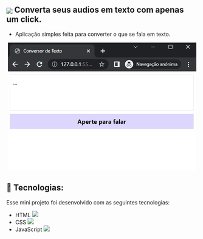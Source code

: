 ## <img align="center" src=https://cdn-icons-png.flaticon.com/512/2521/2521843.png width="30px"> Converta seus audios em texto com apenas um click.
 - Aplicação simples feita para converter o que se fala em texto.

<p align="center">
  <img alt="GitHub language count" src=https://github.com/LucasGabryellll/Audio-to-Text-converter/blob/main/imageResult/imagemResult.jpeg>

## 🚀 Tecnologias:
  Esse mini projeto foi desenvolvido com as seguintes tecnologias:
  - HTML <img src=https://cdn-icons-png.flaticon.com/512/919/919826.png width="25px">
  - CSS <img src=https://cdn-icons-png.flaticon.com/512/919/919827.png width="25px">
  - JavaScript <img src=https://cdn-icons-png.flaticon.com/512/1199/1199124.png width="25px">
